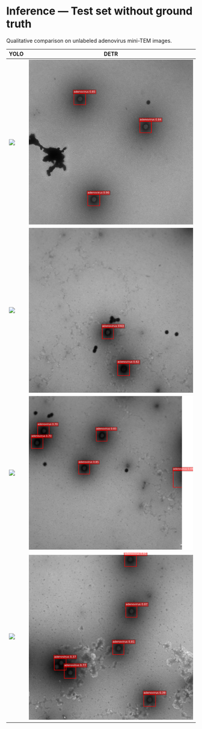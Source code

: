 # Inference — Test set without ground truth

Qualitative comparison on unlabeled adenovirus mini-TEM images.

| YOLO | DETR |
|------|------|
| ![](images/Inference/Yolo/_1.png) | ![](images/Inference/Detr/_1.png) |
| ![](images/Inference/Yolo/_4.png) | ![](images/Inference/Detr/_4.png) |
| ![](images/Inference/Yolo/_5.png) | ![](images/Inference/Detr/_5.png) |
| ![](images/Inference/Yolo/_7.png) | ![](images/Inference/Detr/_7.png) |
